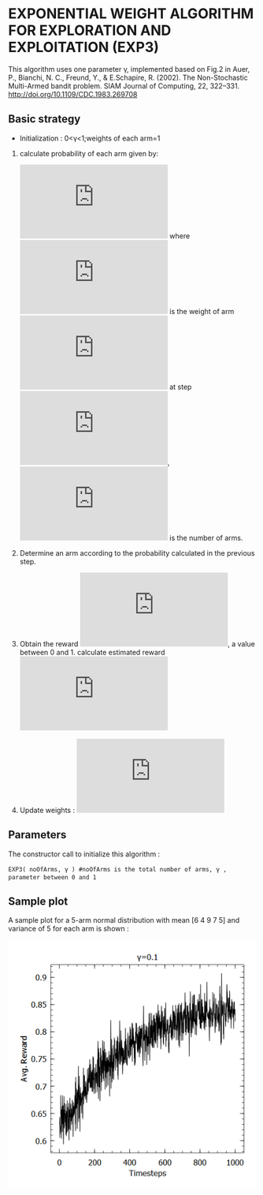# EXPONENTIAL WEIGHT ALGORITHM FOR EXPLORATION AND EXPLOITATION (EXP3)
This algorithm uses one parameter γ, implemented based on Fig.2 in Auer, P., Bianchi, N. C., Freund, Y., & E.Schapire, R. (2002). The Non-Stochastic Multi-Armed bandit problem. SIAM Journal of Computing, 22, 322–331. http://doi.org/10.1109/CDC.1983.269708

## Basic strategy
* Initialization : 0<γ<1;weights of each arm=1
1. calculate probability of each arm given by:

   ![](https://latex.codecogs.com/gif.latex?p_i%28t%29%3D%281-%5Cgamma%29*%5Cfrac%7Bw_i%28t%29%7D%7B%5Csum%20w_i%7D%20&plus;%20%5Cfrac%7B%5Cgamma%7D%7Bk%7D)
   where ![](https://latex.codecogs.com/gif.latex?w_i%28t%29) is the weight of arm ![](https://latex.codecogs.com/gif.latex?i) at step ![](https://latex.codecogs.com/gif.latex?t),![](https://latex.codecogs.com/gif.latex?k) is the number of arms.
2. Determine an arm according to the probability calculated in the previous step.
3. Obtain the reward ![](https://latex.codecogs.com/gif.latex?x_i%28t%29), a value between 0 and 1. calculate estimated reward ![](https://latex.codecogs.com/gif.latex?est%3Dx_i%28t%29/p_i%28t%29)
4. Update weights :
    ![](https://latex.codecogs.com/gif.latex?w_i%28t&plus;1%29%3Dw_i%28t%29e%5E%7B%5Cfrac%7B%5Cgamma*est%7D%7Bk%7D%7D)
## Parameters
The constructor call to initialize this algorithm :

    EXP3( noOfArms, γ ) #noOfArms is the total number of arms, γ , parameter between 0 and 1

## Sample plot
A sample plot for a 5-arm normal distribution with mean [6 4 9 7 5] and variance of 5 for each arm is shown :

![](https://github.com/UmaArunachalam8/Bandits.jl/blob/master/doc/Figures/EXP0.1.png)
